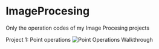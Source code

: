 # ImageProcesing
Only the operation codes of my Image Procesing projects

Project 1: Point operations
<img src='Project 1.gif' title='Point Operations Walkthrough' width='' alt='Point Operations Walkthrough' />

